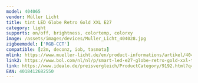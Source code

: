 ```yaml
---
model: 404065
vendor: Müller Licht 
title: tint LED Globe Retro Gold XXL E27
category: light
supports: on/off, brightness, colortemp, colorxy
image: /assets/images/devices/Muller_Licht_404028.jpg
zigbeemodel: ['RGB-CCT']
compatible: [z2m, deconz, iob, tasmota]
mlink: https://www.mueller-licht.de/en/product-informations/artikel/404065/
link2: https://www.bol.com/nl/nl/p/smart-led-e27-globe-retro-gold-xxl-tint/9300000118217368/
link: https://www.idealo.de/preisvergleich/ProductCategory/9192.html?q=4018412682550
EAN: 4018412682550
---
```


